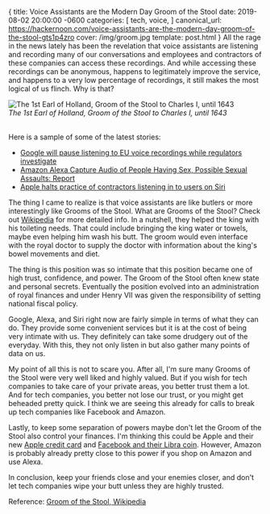{
  title: Voice Assistants are the Modern Day Groom of the Stool
  date: 2019-08-02 20:00:00 -0600
  categories: [
    tech,
    voice,
  ]
  canonical_url: https://hackernoon.com/voice-assistants-are-the-modern-day-groom-of-the-stool-gts1p4zro
  cover: /img/groom.jpg
  template: post.html
}
All the rage in the news lately has been the revelation that voice assistants are listening and recording many of our conversations and employees and contractors of these companies can access these recordings. And while accessing these recordings can be anonymous, happens to legitimately improve the service, and happens to a very low percentage of recordings, it still makes the most logical of us flinch. Why is that?

<img class="img-center" alt="The 1st Earl of Holland, Groom of the Stool to Charles I, until 1643" src="/img/groom.jpg">
<div class="text-center">
  <em>The 1st Earl of Holland, Groom of the Stool to Charles I, until 1643</em>
  <br><br>
</div>

Here is a sample of some of the latest stories:
- [Google will pause listening to EU voice recordings while regulators investigate](https://www.theverge.com/2019/8/1/20750327/google-assistant-voice-recording-investigation-europe?ref=hackernoon.com)
- [Amazon Alexa Capture Audio of People Having Sex, Possible Sexual Assaults: Report](https://www.newsweek.com/amazon-alexa-recordings-romania-sex-privacy-1452173?ref=hackernoon.com)
- [Apple halts practice of contractors listening in to users on Siri](https://www.theguardian.com/technology/2019/aug/02/apple-halts-practice-of-contractors-listening-in-to-users-on-siri?ref=hackernoon.com)

The thing I came to realize is that voice assistants are like butlers or more interestingly like Grooms of the Stool. What are Grooms of the Stool? Check out [Wikipedia](https://en.wikipedia.org/wiki/Groom_of_the_Stool) for more detailed info. In a nutshell, they helped the king with his toileting needs. That could include bringing the king water or towels, maybe even helping him wash his butt. The groom would even interface with the royal doctor to supply the doctor with information about the king's bowel movements and diet.

The thing is this position was so intimate that this position became one of high trust, confidence, and power. The Groom of the Stool often knew state and personal secrets. Eventually the position evolved into an administration of royal finances and under Henry VII was given the responsibility of setting national fiscal policy.

Google, Alexa, and Siri right now are fairly simple in terms of what they can do. They provide some convenient services but it is at the cost of being very intimate with us. They definitely can take some drudgery out of the everyday. With this, they not only listen in but also gather many points of data on us.

My point of all this is not to scare you. After all, I'm sure many Grooms of the Stool were very well liked and highly valued. But if you wish for tech companies to take care of your private areas, you better trust them a lot. And for tech companies, you better not lose our trust, or you might get beheaded pretty quick. I think we are seeing this already for calls to break up tech companies like Facebook and Amazon.

Lastly, to keep some separation of powers maybe don't let the Groom of the Stool also control your finances. I'm thinking this could be Apple and their new [Apple credit card](https://www.theverge.com/2019/7/30/20747618/apple-confirms-apple-card-august-launch) and [Facebook and their Libra coin](https://www.theverge.com/2019/7/30/20747618/apple-confirms-apple-card-august-launch). However, Amazon is probably already pretty close to this power if you shop on Amazon and use Alexa.

In conclusion, keep your friends close and your enemies closer, and don't let tech companies wipe your butt unless they are highly trusted.

Reference: [Groom of the Stool, Wikipedia](https://en.wikipedia.org/wiki/Groom_of_the_Stool)
